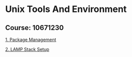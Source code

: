# Unix Tools And Environment
## Course: 10671230
[1. Package Management](https://github.com/IbrahimTalaatAh/UnixToolsAndEnv/blob/main/1.%20Package%20Management.md)

[2. LAMP Stack Setup](https://github.com/IbrahimTalaatAh/UnixToolsAndEnv/blob/main/LAMP%20Stack.md)
